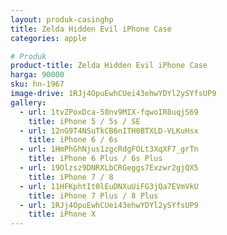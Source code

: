 ```yaml
---
layout: produk-casinghp
title: Zelda Hidden Evil iPhone Case
categories: apple

# Produk
product-title: Zelda Hidden Evil iPhone Case
harga: 90000
sku: hn-1967
image-drive: 1RJj4OpuEwhCUei43ehwYDYl2ySYfsUP9
gallery:
  - url: 1tvZPoxDca-58nv9MIX-fqwoIR8uqjS69
    title: iPhone 5 / 5s / SE
  - url: 12nG9T4NSuTkCB6nITH0BTXLD-VLKuHsx
    title: iPhone 6 / 6s
  - url: 1HmPhGhNjus1zgcRdgFOLt3XqXF7_grTn
    title: iPhone 6 Plus / 6s Plus
  - url: 19Olzsz9DNRXLbCRGeggs7Exzwr2gjQX5
    title: iPhone 7 / 8
  - url: 11HFKphtIt0lEuDNXuUiFG3jQa7EVmVkU
    title: iPhone 7 Plus / 8 Plus
  - url: 1RJj4OpuEwhCUei43ehwYDYl2ySYfsUP9
    title: iPhone X
---
```

